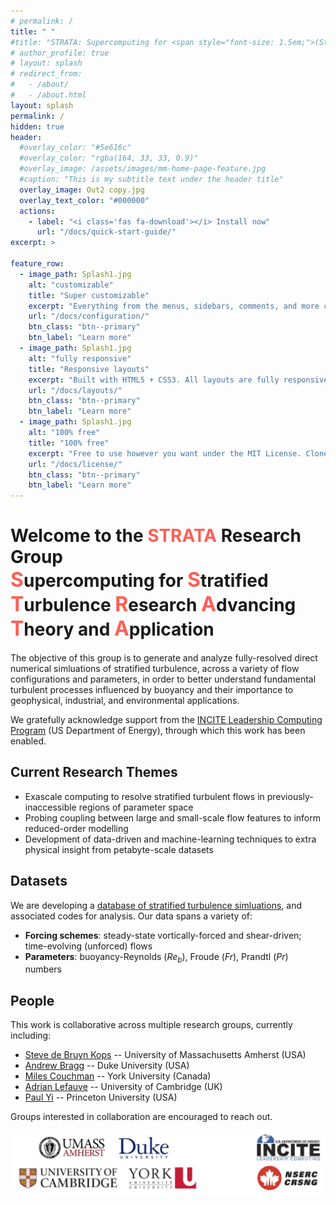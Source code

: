 ```yaml
---
# permalink: /
title: " "
#title: "STRATA: Supercomputing for <span style="font-size: 1.5em;">(Stratified)</span> Turbulence Research Advancing Theory and Application"
# author_profile: true
# layout: splash
# redirect_from: 
#   - /about/
#   - /about.html
layout: splash
permalink: /
hidden: true
header:
  #overlay_color: "#5e616c"
  #overlay_color: "rgba(164, 33, 33, 0.9)"
  #overlay_image: /assets/images/mm-home-page-feature.jpg
  #caption: "This is my subtitle text under the header title"
  overlay_image: Out2 copy.jpg
  overlay_text_color: "#000000"
  actions:
    - label: "<i class='fas fa-download'></i> Install now"
      url: "/docs/quick-start-guide/"
excerpt: >
 
feature_row:
  - image_path: Splash1.jpg
    alt: "customizable"
    title: "Super customizable"
    excerpt: "Everything from the menus, sidebars, comments, and more can be configured or set with YAML Front Matter."
    url: "/docs/configuration/"
    btn_class: "btn--primary"
    btn_label: "Learn more"
  - image_path: Splash1.jpg
    alt: "fully responsive"
    title: "Responsive layouts"
    excerpt: "Built with HTML5 + CSS3. All layouts are fully responsive with helpers to augment your content."
    url: "/docs/layouts/"
    btn_class: "btn--primary"
    btn_label: "Learn more"
  - image_path: Splash1.jpg
    alt: "100% free"
    title: "100% free"
    excerpt: "Free to use however you want under the MIT License. Clone it, fork it, customize it... whatever!"
    url: "/docs/license/"
    btn_class: "btn--primary"
    btn_label: "Learn more"  
---
```


# Welcome to the <span style="color: #fe5f55;">**STRATA**</span> Research Group <br> <span style="font-size: 32px; color: #fe5f55;">**S**</span>upercomputing for <span style="font-size: 32px; color: #fe5f55;">**S**</span>tratified <span style="font-size: 32px; color: #fe5f55;">**T**</span>urbulence <span style="font-size: 32px; color: #fe5f55;">**R**</span>esearch <span style="font-size: 32px; color: #fe5f55;">**A**</span>dvancing <span style="font-size: 32px; color: #fe5f55;">**T**</span>heory and <span style="font-size: 32px; color: #fe5f55;">**A**</span>pplication

The objective of this group is to generate and analyze fully-resolved direct numerical simluations of stratified turbulence, across a variety of flow configurations and parameters, in order to better understand fundamental turbulent processes influenced by buoyancy and their importance to geophysical, industrial, and environmental applications. 

We gratefully acknowledge support from the [INCITE Leadership Computing Program](https://doeleadershipcomputing.org) (US Department of Energy), through which this work has been enabled. 

## Current Research Themes
- Exascale computing to resolve stratified turbulent flows in previously-inaccessible regions of parameter space
- Probing coupling between large and small-scale flow features to inform reduced-order modelling
- Development of data-driven and machine-learning techniques to extra physical insight from petabyte-scale datasets 

## Datasets
We are developing a [database of stratified turbulence simluations](/Datasets/), and associated codes for analysis. Our data spans a variety of:
- **Forcing schemes**: steady-state vortically-forced and shear-driven; time-evolving (unforced) flows
- **Parameters**: buoyancy-Reynolds ($Re_b$), Froude ($Fr$), Prandtl ($Pr$) numbers

## People
This work is collaborative across multiple research groups, currently including:

* [Steve de Bruyn Kops](https://www.umass.edu/engineering/about/directory/stephen-de-bruyn-kops) -- University of Massachusetts Amherst (USA)
* [Andrew Bragg](https://cee.duke.edu/people/andrew-bragg/) -- Duke University (USA) 
* [Miles Couchman](https://www.yorku.ca/professor/couchman/) -- York University (Canada)
* [Adrian Lefauve](https://www.alefauve.com/) -- University of Cambridge (UK) 
* [Paul Yi](https://tune.cee.princeton.edu/people/young-paul-yi/) -- Princeton University (USA) 

Groups interested in collaboration are encouraged to reach out. 



<!-- <img src="/images/Logos.jpg" alt="Alt text" style="width: 800px;"> -->

<div style="text-align: center;">
  <img src="/images/Logos.jpg" alt="Alt text" style="width: 800px;">
</div>



<!-- This is the front page of a website that is powered by the [Academic Pages template](https://github.com/academicpages/academicpages.github.io) and hosted on GitHub pages. [GitHub pages](https://pages.github.com) is a free service in which websites are built and hosted from code and data stored in a GitHub repository, automatically updating when a new commit is made to the repository. This template was forked from the [Minimal Mistakes Jekyll Theme](https://mmistakes.github.io/minimal-mistakes/) created by Michael Rose, and then extended to support the kinds of content that academics have: publications, talks, teaching, a portfolio, blog posts, and a dynamically-generated CV. You can fork [this template](https://github.com/academicpages/academicpages.github.io) right now, modify the configuration and markdown files, add your own PDFs and other content, and have your own site for free, with no ads!

A data-driven personal website
======
Like many other Jekyll-based GitHub Pages templates, Academic Pages makes you separate the website's content from its form. The content & metadata of your website are in structured markdown files, while various other files constitute the theme, specifying how to transform that content & metadata into HTML pages. You keep these various markdown (.md), YAML (.yml), HTML, and CSS files in a public GitHub repository. Each time you commit and push an update to the repository, the [GitHub pages](https://pages.github.com/) service creates static HTML pages based on these files, which are hosted on GitHub's servers free of charge.

Many of the features of dynamic content management systems (like Wordpress) can be achieved in this fashion, using a fraction of the computational resources and with far less vulnerability to hacking and DDoSing. You can also modify the theme to your heart's content without touching the content of your site. If you get to a point where you've broken something in Jekyll/HTML/CSS beyond repair, your markdown files describing your talks, publications, etc. are safe. You can rollback the changes or even delete the repository and start over - just be sure to save the markdown files! Finally, you can also write scripts that process the structured data on the site, such as [this one](https://github.com/academicpages/academicpages.github.io/blob/master/talkmap.ipynb) that analyzes metadata in pages about talks to display [a map of every location you've given a talk](https://academicpages.github.io/talkmap.html).

Getting started
======
1. Register a GitHub account if you don't have one and confirm your e-mail (required!)
1. Fork [this template](https://github.com/academicpages/academicpages.github.io) by clicking the "Use this template" button in the top right. 
1. Go to the repository's settings (rightmost item in the tabs that start with "Code", should be below "Unwatch"). Rename the repository "[your GitHub username].github.io", which will also be your website's URL.
1. Set site-wide configuration and create content & metadata (see below -- also see [this set of diffs](http://archive.is/3TPas) showing what files were changed to set up [an example site](https://getorg-testacct.github.io) for a user with the username "getorg-testacct")
1. Upload any files (like PDFs, .zip files, etc.) to the files/ directory. They will appear at https://[your GitHub username].github.io/files/example.pdf.  
1. Check status by going to the repository settings, in the "GitHub pages" section

Site-wide configuration
------
The main configuration file for the site is in the base directory in [_config.yml](https://github.com/academicpages/academicpages.github.io/blob/master/_config.yml), which defines the content in the sidebars and other site-wide features. You will need to replace the default variables with ones about yourself and your site's github repository. The configuration file for the top menu is in [_data/navigation.yml](https://github.com/academicpages/academicpages.github.io/blob/master/_data/navigation.yml). For example, if you don't have a portfolio or blog posts, you can remove those items from that navigation.yml file to remove them from the header. 

Create content & metadata
------
For site content, there is one markdown file for each type of content, which are stored in directories like _publications, _talks, _posts, _teaching, or _pages. For example, each talk is a markdown file in the [_talks directory](https://github.com/academicpages/academicpages.github.io/tree/master/_talks). At the top of each markdown file is structured data in YAML about the talk, which the theme will parse to do lots of cool stuff. The same structured data about a talk is used to generate the list of talks on the [Talks page](https://academicpages.github.io/talks), each [individual page](https://academicpages.github.io/talks/2012-03-01-talk-1) for specific talks, the talks section for the [CV page](https://academicpages.github.io/cv), and the [map of places you've given a talk](https://academicpages.github.io/talkmap.html) (if you run this [python file](https://github.com/academicpages/academicpages.github.io/blob/master/talkmap.py) or [Jupyter notebook](https://github.com/academicpages/academicpages.github.io/blob/master/talkmap.ipynb), which creates the HTML for the map based on the contents of the _talks directory).

**Markdown generator**

The repository includes [a set of Jupyter notebooks](https://github.com/academicpages/academicpages.github.io/tree/master/markdown_generator
) that converts a CSV containing structured data about talks or presentations into individual markdown files that will be properly formatted for the Academic Pages template. The sample CSVs in that directory are the ones I used to create my own personal website at stuartgeiger.com. My usual workflow is that I keep a spreadsheet of my publications and talks, then run the code in these notebooks to generate the markdown files, then commit and push them to the GitHub repository.

How to edit your site's GitHub repository
------
Many people use a git client to create files on their local computer and then push them to GitHub's servers. If you are not familiar with git, you can directly edit these configuration and markdown files directly in the github.com interface. Navigate to a file (like [this one](https://github.com/academicpages/academicpages.github.io/blob/master/_talks/2012-03-01-talk-1.md) and click the pencil icon in the top right of the content preview (to the right of the "Raw | Blame | History" buttons). You can delete a file by clicking the trashcan icon to the right of the pencil icon. You can also create new files or upload files by navigating to a directory and clicking the "Create new file" or "Upload files" buttons. 

Example: editing a markdown file for a talk
![Editing a markdown file for a talk](/images/editing-talk.png)

For more info
------
More info about configuring Academic Pages can be found in [the guide](https://academicpages.github.io/markdown/), the [growing wiki](https://github.com/academicpages/academicpages.github.io/wiki), and you can always [ask a question on GitHub](https://github.com/academicpages/academicpages.github.io/discussions). The [guides for the Minimal Mistakes theme](https://mmistakes.github.io/minimal-mistakes/docs/configuration/) (which this theme was forked from) might also be helpful. -->
